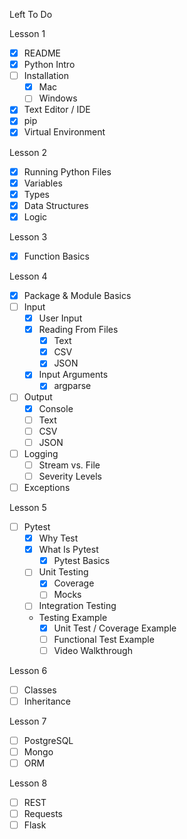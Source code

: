 Left To Do

Lesson 1
- [x] README
- [x] Python Intro
- [ ] Installation
    - [x] Mac
    - [ ] Windows
- [x] Text Editor / IDE
- [x] pip
- [x] Virtual Environment

Lesson 2
- [x] Running Python Files
- [x] Variables
- [x] Types
- [x] Data Structures
- [x] Logic

Lesson 3
- [x] Function Basics

Lesson 4
- [x] Package & Module Basics
- [ ] Input
    - [x] User Input
    - [x] Reading From Files
        - [x] Text
        - [x] CSV
        - [x] JSON
    - [x] Input Arguments
        - [x] argparse
- [ ] Output
    - [x] Console
    - [ ] Text
    - [ ] CSV
    - [ ] JSON
- [ ] Logging
    - [ ] Stream vs. File
    - [ ] Severity Levels
- [ ] Exceptions

Lesson 5
- [ ] Pytest
    - [x] Why Test
    - [x] What Is Pytest
        - [x] Pytest Basics
    - [ ] Unit Testing
        - [x] Coverage
        - [ ] Mocks
    - [ ] Integration Testing
    - Testing Example
        - [x] Unit Test / Coverage Example
        - [ ] Functional Test Example
        - [ ] Video Walkthrough

Lesson 6
- [ ] Classes
- [ ] Inheritance

Lesson 7
- [ ] PostgreSQL
- [ ] Mongo
- [ ] ORM

Lesson 8
- [ ] REST
- [ ] Requests
- [ ] Flask